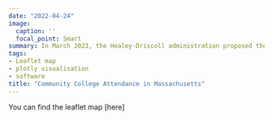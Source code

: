 ```yaml
---
date: "2022-04-24"
image:
  caption: ''
  focal_point: Smart
summary: In March 2023, the Healey-Driscoll administration proposed the MassReconnect program in their budget recommendation for the Fiscal Year 2024. The programaims to make community college free for students aged 25 and older. Keeping this in mind, my team and I created two visualisations to get an insight on POC attendance at community colleges in the state.
tags:
- Leaflet map
- plotly visualisation
- software
title: "Community College Attendance in Massachusetts"
---
```


You can find the leaflet map [here]

